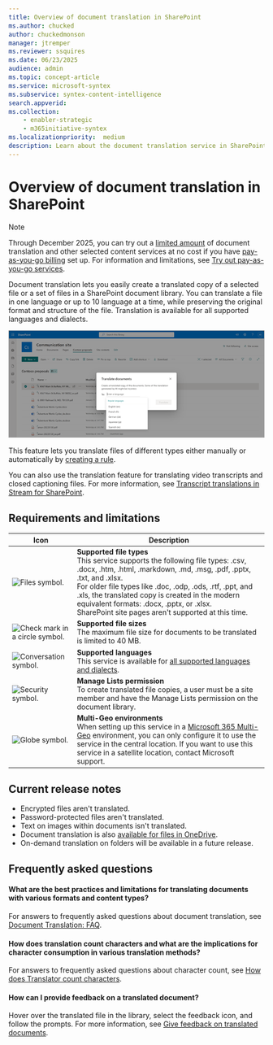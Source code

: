 ```yaml
---
title: Overview of document translation in SharePoint
ms.author: chucked
author: chuckedmonson
manager: jtremper
ms.reviewer: ssquires
ms.date: 06/23/2025
audience: admin
ms.topic: concept-article
ms.service: microsoft-syntex
ms.subservice: syntex-content-intelligence
search.appverid: 
ms.collection: 
    - enabler-strategic
    - m365initiative-syntex
ms.localizationpriority:  medium
description: Learn about the document translation service in SharePoint.
---
```


# Overview of document translation in SharePoint

> [!NOTE]
> Through December 2025, you can try out a [limited amount](promo-syntex.md#monthly-included-capacity) of document translation and other selected content services at no cost if you have [pay-as-you-go billing](syntex-azure-billing.md) set up. For information and limitations, see [Try out pay-as-you-go services](promo-syntex.md).

Document translation lets you easily create a translated copy of a selected file or a set of files in a SharePoint document library. You can translate a file in one language or up to 10 language at a time, while preserving the original format and structure of the file. Translation is available for all supported languages and dialects.

![Screenshot showing a document library with translated documents.](../media/content-understanding/translation-sample-library.png)

This feature lets you translate files of different types either manually or automatically by [creating a rule](content-processing-translate.md).

You can also use the translation feature for translating video transcripts and closed captioning files. For more information, see [Transcript translations in Stream for SharePoint](https://support.microsoft.com/office/microsoft-syntex-pay-as-you-go-transcript-translations-in-stream-for-sharepoint-2e34ad1b-e213-47ed-a806-5cc0d88751de).

## Requirements and limitations

| Icon          | Description   |
| ------------- | ------------- |
| ![Files symbol.](/office/media/icons/files-blue.png)  | **Supported file types** <br>This service supports the following file types: .csv, .docx, .htm, .html, .markdown, .md, .msg, .pdf, .pptx, .txt, and .xlsx. <br>For older file types like .doc, .odp, .ods, .rtf, .ppt, and .xls, the translated copy is created in the modern equivalent formats: .docx, .pptx, or .xlsx. <br>SharePoint site pages aren't supported at this time. |
| ![Check mark in a circle symbol.](/office/media/icons/success-blue.png)  | **Supported file sizes** <br>The maximum file size for documents to be translated is limited to 40 MB. |
| ![Conversation symbol.](/office/media/icons/chat-room-conversation-blue.png)  | **Supported languages** <br>This service is available for [all supported languages and dialects](/azure/ai-services/translator/language-support?source=recommendations#translation). |
| ![Security symbol.](/office/media/icons/security-blue.png)  | **Manage Lists permission** <br>To create translated file copies, a user must be a site member and have the Manage Lists permission on the document library. |
| ![Globe symbol.](/office/media/icons/globe-internet.png)  | **Multi-Geo environments** <br>When setting up this service in a [Microsoft 365 Multi-Geo](/microsoft-365/enterprise/microsoft-365-multi-geo) environment, you can only configure it to use the service in the central location. If you want to use this service in a satellite location, contact Microsoft support. |

## Current release notes

- Encrypted files aren't translated.
- Password-protected files aren't translated.
- Text on images within documents isn't translated.
- Document translation is also [available for files in OneDrive](/sharepoint/onedrive-document-translation).
- On-demand translation on folders will be available in a future release.

## Frequently asked questions

#### What are the best practices and limitations for translating documents with various formats and content types?

For answers to frequently asked questions about document translation, see [Document Translation: FAQ](/azure/ai-services/translator/document-translation/faq#document-translation-faq).


#### How does translation count characters and what are the implications for character consumption in various translation methods?

For answers to frequently asked questions about character count, see [How does Translator count characters](/azure/ai-services/translator/translator-faq#how-does-translator-count-characters).


#### How can I provide feedback on a translated document?

Hover over the translated file in the library, select the feedback icon, and follow the prompts. For more information, see [Give feedback on translated documents](translation.md#give-feedback-on-translated-documents).
